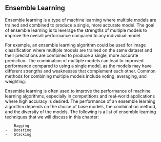 ## Ensemble Learning

Ensemble learning is a type of machine learning where multiple models are trained and combined to produce a single, more accurate model. The goal of ensemble learning is to leverage the strengths of multiple models to improve the overall performance compared to any individual model.

For example, an ensemble learning algorithm could be used for image classification where multiple models are trained on the same dataset and their predictions are combined to produce a single, more accurate prediction. The combination of multiple models can lead to improved performance compared to using a single model, as the models may have different strengths and weaknesses that complement each other. Common methods for combining multiple models include voting, averaging, and weighting.

Ensemble learning is often used to improve the performance of machine learning algorithms, especially in competitions and real-world applications where high accuracy is desired. The performance of an ensemble learning algorithm depends on the choice of base models, the combination method, and the diversity of the models. The following is a list of ensemble learning techniques that we will discuss in this chapter:

    -   Bagging
    -   Boosting
    -   Stacking